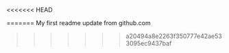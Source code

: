 <<<<<<< HEAD

=======
My first readme
update from github.com
>>>>>>> a20494a8e2263f350777e42ae533095ec9437baf
